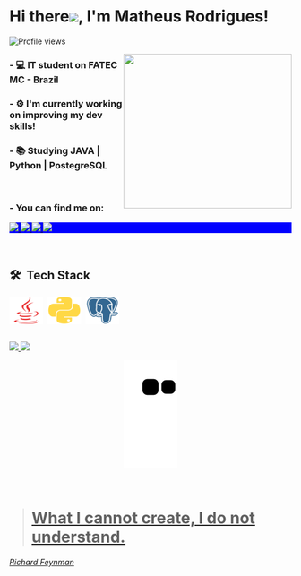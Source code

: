 <!--TITLE-->
<h1 align="left">Hi there<img src="https://raw.githubusercontent.com/kaueMarques/kaueMarques/master/hi.gif" width="30px">, I'm Matheus Rodrigues!</h1>
<p align="left"> <img src="https://komarev.com/ghpvc/?username=WhiteArct1c&color=blue&style=plastic" alt="Profile views" /> </p>
<img align="right" src="https://i.picasion.com/pic92/8d86492b0282ca6b25c80227e8186334.gif" width="300px" height="276px" border="0"/>


<!--PROFILE INFO-->
### - 💻 IT student on FATEC MC - Brazil

### - ⚙️ I'm currently working on improving my dev skills!

### - 📚 Studying JAVA | Python | PostegreSQL

<br>

### - You can find me on:
<p align="left" style="background:blue">
  <a href="https://twitter.com/whitearctic1" target="_blank">
    <img src="https://img.shields.io/badge/-Twitter-%230077B5?style=for-the-badge&logo=twitter&logoColor=white" target="_blank"> 
  </a>
  <a href = "mailto:matrodrigues1576@gmail.com">
     <img src="https://img.shields.io/badge/-Gmail-%23333?style=for-the-badge&logo=gmail&logoColor=white" target="_blank">
  </a>  
  <a href="https://linkedin.com/in/whitearct1c" target="_blank">
    <img src="https://img.shields.io/badge/-LinkedIn-%230077B5?style=for-the-badge&logo=linkedin&logoColor=white" target="_blank">
  </a>
  <a href="https://instagram.com/_whitearctic_" target="_blank">
    <img src="https://img.shields.io/badge/-Instagram-%23E4405F?style=for-the-badge&logo=instagram&logoColor=white" target="_blank">
  </a>
</p>

<br>

<!--TECH STACK-->
## 🛠 &nbsp;Tech Stack
<img align="center" alt="WhiteArct1c-Java" height="50" width="60" 
     src="https://raw.githubusercontent.com/devicons/devicon/master/icons/java/java-plain.svg">&nbsp;
<img align="center" alt="WhiteArct1c-Python" height="50" width="60" 
     src="https://raw.githubusercontent.com/devicons/devicon/master/icons/python/python-plain.svg">&nbsp;
<img align="center" alt="WhiteArct1c-PSQL" height="50" width="60" 
     src="https://raw.githubusercontent.com/devicons/devicon/master/icons/postgresql/postgresql-plain.svg">&nbsp;

<br>

<div align="left">
  <a href="https://github.com/WhiteArct1c">
  <img height="180em" src="https://github-readme-stats.vercel.app/api?username=WhiteArct1c&show_icons=true&theme=tokyonight&include_all_commits=true&count_private=true"/>
  <img height="180em" src="https://github-readme-stats.vercel.app/api/top-langs/?username=WhiteArct1c&layout=compact&langs_count=7&theme=tokyonight"/>
</div>


<div align="center">
  
  ![Snake animation](https://github.com/rafaballerini/rafaballerini/blob/output/github-contribution-grid-snake.svg)
  
</div>

<br/>

> <h1> What I cannot create, I do not understand.</h1> 
  _Richard Feynman_
